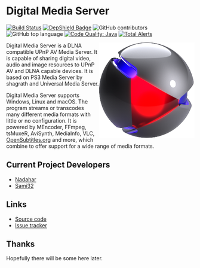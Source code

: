 # Digital Media Server
[![Build Status](https://travis-ci.org/DigitalMediaServer/DigitalMediaServer.svg?branch=master)](https://travis-ci.org/DigitalMediaServer/DigitalMediaServer) [![DepShield Badge](https://depshield.sonatype.org/badges/DigitalMediaServer/DigitalMediaServer/depshield.svg)](https://depshield.github.io) ![GitHub contributors](https://img.shields.io/github/contributors/digitalmediaserver/digitalmediaserver.svg?colorB=3a04ff) ![GitHub top language](https://img.shields.io/github/languages/top/digitalmediaserver/digitalmediaserver.svg?colorB=7855ff) [![Code Quality: Java](https://img.shields.io/lgtm/grade/java/g/DigitalMediaServer/DigitalMediaServer.svg?logo=lgtm&logoWidth=18)](https://lgtm.com/projects/g/DigitalMediaServer/DigitalMediaServer/context:java) [![Total Alerts](https://img.shields.io/lgtm/alerts/g/DigitalMediaServer/DigitalMediaServer.svg?logo=lgtm&logoWidth=18)](https://lgtm.com/projects/g/DigitalMediaServer/DigitalMediaServer/alerts)

<img align="right" src="https://github.com/DigitalMediaServer/DigitalMediaServer/blob/master/src/main/resources/images/logo.png?raw=true" alt="Digital Media Server" width="256" height="auto"/> Digital Media Server is a DLNA compatible UPnP AV Media Server. It is capable of sharing digital video, audio and image resources to UPnP AV and DLNA capable devices. It is based on PS3 Media Server by shagrath and Universal Media Server.

Digital Media Server supports Windows, Linux and macOS. The program streams or transcodes many different media formats with little or no configuration.
It is powered by MEncoder, FFmpeg, tsMuxeR, AviSynth, MediaInfo, VLC, [OpenSubtitles.org][25] and more, which combine to offer support for a wide range of media formats.

## Current Project Developers

* [Nadahar][1]
* [Sami32][2]

## Links

* [Source code][11]
* [Issue tracker][12]

## Thanks

Hopefully there will be some here later.

  [1]: https://github.com/Nadahar
  [2]: https://github.com/Sami32
  [10]: http://www.digitalmediaserver.org
  [11]: https://github.com/DigitalMediaServer/DigitalMediaServer
  [12]: https://github.com/DigitalMediaServer/DigitalMediaServer/issues?state=open
  [14]: https://github.com/DigitalMediaServer/DigitalMediaServer/wiki
  [25]: http://www.opensubtitles.org/
